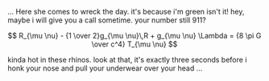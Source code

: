 ... Here she comes to wreck the day. it's because i'm green isn't it! hey,
maybe i will give you a call sometime. your number still 911?

$$
R_{\mu \nu} - {1 \over 2}g_{\mu \nu}\,R + g_{\mu \nu} \Lambda
= {8 \pi G \over c^4} T_{\mu \nu}
$$

kinda hot in these rhinos. look at that, it's exactly three seconds before i
honk your nose and pull your underwear over your head ...
